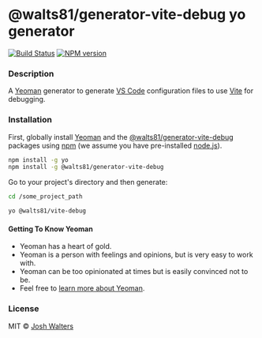 # @walts81/generator-vite-debug yo generator

[![Build Status][travis-image]][travis-url] [![NPM version][npm-image]][npm-url]

### Description

A [Yeoman][yeoman-url] generator to generate [VS Code](https://code.visualstudio.com/) configuration files to use [Vite](https://vitejs.dev/) for debugging.

### Installation

First, globally install [Yeoman][yeoman-url] and the [@walts81/generator-vite-debug][npm-url] packages using [npm](https://www.npmjs.com/) (we assume you have pre-installed [node.js](https://nodejs.org/)).

```bash
npm install -g yo
npm install -g @walts81/generator-vite-debug
```

Go to your project's directory and then generate:

```bash
cd /some_project_path

yo @walts81/vite-debug
```

#### Getting To Know Yeoman

- Yeoman has a heart of gold.
- Yeoman is a person with feelings and opinions, but is very easy to work with.
- Yeoman can be too opinionated at times but is easily convinced not to be.
- Feel free to [learn more about Yeoman][yeoman-url].

### License

MIT © [Josh Walters][github-url]

[github-url]: https://github.com/walts81
[npm-image]: https://img.shields.io/npm/v/@walts81/generator-vite-debug.svg
[npm-url]: https://npmjs.org/package/@walts81/generator-vite-debug
[travis-image]: https://travis-ci.com/walts81/generator-vite-debug.svg?branch=master
[travis-url]: https://travis-ci.com/walts81/generator-vite-debug
[yeoman-url]: https://yeoman.io/
